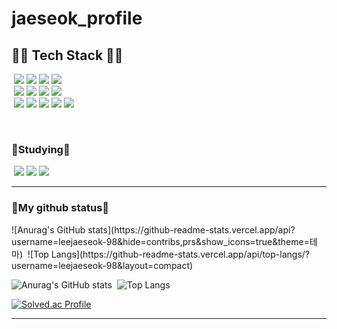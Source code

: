 # jaeseok_profile
## 💪🏻 Tech Stack 💪🏻


&nbsp;<img src="https://camo.githubusercontent.com/0ad2f9977def22879f2060d206e03d2d88ce1a589d17fbb5ded43a672a1a3da0/68747470733a2f2f696d672e736869656c64732e696f2f62616467652f6a6176612d3030373339363f7374796c653d666f722d7468652d6261646765266c6f676f3d4f70656e4a444b266c6f676f436f6c6f723d7768697465" data-canonical-src="https://img.shields.io/badge/java-007396?style=for-the-badge&amp;logo=OpenJDK&amp;logoColor=white" style="max-width: 100%;">
<img src="https://img.shields.io/badge/javascript-F7DF1E?style=for-the-badge&logo=javascript&logoColor=black">
<img src="https://img.shields.io/badge/html-E34F26?style=for-the-badge&logo=html5&logoColor=white">
<img src="https://camo.githubusercontent.com/7d5764a6c6bd91d84ba33e5f48649daebbd51e96335e9aceb61154d2a3778bbe/68747470733a2f2f696d672e736869656c64732e696f2f62616467652f507974686f6e2d3337373641423f7374796c653d666f722d7468652d6261646765266c6f676f3d507974686f6e266c6f676f436f6c6f723d7768697465" data-canonical-src="https://img.shields.io/badge/Python-3776AB?style=for-the-badge&amp;logo=Python&amp;logoColor=white" style="max-width: 100%;">
<br>
&nbsp;<img src="https://img.shields.io/badge/mysql-4479A1?style=for-the-badge&logo=mysql&logoColor=white"> 
<img src="https://img.shields.io/badge/mariaDB-003545?style=for-the-badge&logo=mariaDB&logoColor=white">
<img src="https://img.shields.io/badge/Spring-6DB33F?style=for-the-badge&logo=Spring&logoColor=white">
<img src="https://img.shields.io/badge/Spring Boot-6DB33F?style=for-the-badge&logo=spring boot&logoColor=white">
<br>
&nbsp;<img src="https://img.shields.io/badge/IntelliJ_IDEA-000000.svg?style=for-the-badge&logo=intellij-idea&logoColor=white">
<img src="https://img.shields.io/badge/Postman-FF6C37?style=for-the-badge&logo=postman&logoColor=white">
<img src="https://img.shields.io/badge/Notion-black?style=for-the-badge&logo=Notion&logoColor=white"/>
<img src="https://img.shields.io/badge/git-F05032?style=for-the-badge&logo=git&logoColor=white">
<img src="https://img.shields.io/badge/github-181717?style=for-the-badge&logo=github&logoColor=white">

<br>

<h3>🌱Studying🌱</h3>

&nbsp;<img src="https://img.shields.io/badge/kubernetes-%23326ce5.svg?style=for-the-badge&logo=kubernetes&logoColor=white">
<img src="https://img.shields.io/badge/Amazon_AWS-FF9900?style=for-the-badge&logo=amazonaws&logoColor=white">
<img src="https://img.shields.io/badge/docker-%230db7ed.svg?style=for-the-badge&logo=docker&logoColor=white">

<hr>
<h3>🔅My github status🔅</h3>
<div>
![Anurag's GitHub stats](https://github-readme-stats.vercel.app/api?username=leejaeseok-98&hide=contribs,prs&show_icons=true&theme=테마)&nbsp;&nbsp;![Top Langs](https://github-readme-stats.vercel.app/api/top-langs/?username=leejaeseok-98&layout=compact)
</div>

![Anurag's GitHub stats](https://github-readme-stats.vercel.app/api?username=leejaeseok-98&hide=contribs,prs&show_icons=true&theme=테마)&nbsp;&nbsp;![Top Langs](https://github-readme-stats.vercel.app/api/top-langs/?username=leejaeseok-98&layout=compact)
</div>

[![Solved.ac Profile](http://mazassumnida.wtf/api/v2/generate_badge?boj=wotjrdl98)](https://solved.ac/wotjrdl98/)

<hr>
